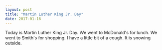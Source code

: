 ```yaml
---
layout: post
title: "Martin Luther King Jr. Day"
date: 2017-01-16
---
```


Today is Martin Luther King Jr. Day. We went to McDonald's for lunch. We went to Smith's for shopping. I have a little bit of a cough. It is snowing outside.
